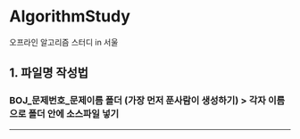 # AlgorithmStudy
오프라인 알고리즘 스터디 in 서울  
## 1. 파일명 작성법
### BOJ_문제번호_문제이름 폴더 (가장 먼저 푼사람이 생성하기) > 각자 이름으로 폴더 안에 소스파일 넣기
---
